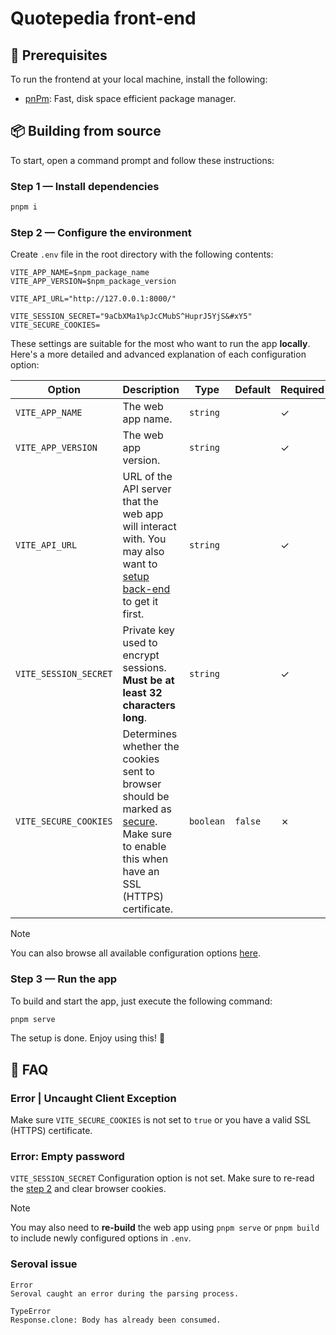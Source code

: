# Quotepedia front-end

## 📃 Prerequisites

To run the frontend at your local machine, install the following:

- [pnPm](https://pnpm.io/installation): Fast, disk space efficient package manager.

## 📦 Building from source

To start, open a command prompt and follow these instructions:

### Step 1 — Install dependencies

```sh
pnpm i
```

### Step 2 — Configure the environment

Create `.env` file in the root directory with the following contents:

```properties
VITE_APP_NAME=$npm_package_name
VITE_APP_VERSION=$npm_package_version

VITE_API_URL="http://127.0.0.1:8000/"

VITE_SESSION_SECRET="9aCbXMa1%pJcCMubS^HuprJ5YjS&#xY5"
VITE_SECURE_COOKIES=
```

These settings are suitable for the most who want to run the app **locally**. Here's a more detailed and advanced explanation of each configuration option:

| Option                | Description                                                                                                                                                                                                                         | Type      | Default | Required |
| --------------------- | ----------------------------------------------------------------------------------------------------------------------------------------------------------------------------------------------------------------------------------- | --------- | ------- | -------- |
| `VITE_APP_NAME`       | The web app name.                                                                                                                                                                                                                   | `string`  |         | ✓        |
| `VITE_APP_VERSION`    | The web app version.                                                                                                                                                                                                                | `string`  |         | ✓        |
| `VITE_API_URL`        | URL of the API server that the web app will interact with. You may also want to [setup back-end](../backend/README) to get it first.                                                                                                | `string`  |         | ✓        |
| `VITE_SESSION_SECRET` | Private key used to encrypt sessions. **Must be at least 32 characters long**.                                                                                                                                                      | `string`  |         | ✓        |
| `VITE_SECURE_COOKIES` | Determines whether the cookies sent to browser should be marked as [secure](https://developer.mozilla.org/en-US/docs/Web/HTTP/Cookies#block_access_to_your_cookies). Make sure to enable this when have an SSL (HTTPS) certificate. | `boolean` | `false` | ✗        |

> [!NOTE]
> You can also browse all available configuration options [here](./src/global.d.ts).

### Step 3 — Run the app

To build and start the app, just execute the following command:

```sh
pnpm serve
```

The setup is done. Enjoy using this! 🎉

## 🛟 FAQ

### Error | Uncaught Client Exception

Make sure `VITE_SECURE_COOKIES` is not set to `true` or you have a valid SSL (HTTPS) certificate.

### Error: Empty password

`VITE_SESSION_SECRET` Configuration option is not set. Make sure to re-read the [step 2](#step-2--configure-the-environment) and clear browser cookies.

> [!NOTE]
> You may also need to **re-build** the web app using `pnpm serve` or `pnpm build` to include newly configured options in `.env`.

### Seroval issue

```
Error
Seroval caught an error during the parsing process.

TypeError
Response.clone: Body has already been consumed.
```
